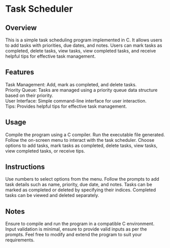 # Task Scheduler
## Overview
This is a simple task scheduling program implemented in C. It allows users to add tasks with priorities, due dates, and notes. Users can mark tasks as completed, delete tasks, view tasks, view completed tasks, and receive helpful tips for effective task management.

## Features<br>
Task Management: Add, mark as completed, and delete tasks.<br>
Priority Queue: Tasks are managed using a priority queue data structure based on their priority.<br>
User Interface: Simple command-line interface for user interaction.<br>
Tips: Provides helpful tips for effective task management.
## Usage
Compile the program using a C compiler.
Run the executable file generated.
Follow the on-screen menu to interact with the task scheduler.
Choose options to add tasks, mark tasks as completed, delete tasks, view tasks, view completed tasks, or receive tips.
## Instructions
Use numbers to select options from the menu.
Follow the prompts to add task details such as name, priority, due date, and notes.
Tasks can be marked as completed or deleted by specifying their indices.
Completed tasks can be viewed and deleted separately.
## Notes
Ensure to compile and run the program in a compatible C environment.
Input validation is minimal, ensure to provide valid inputs as per the prompts.
Feel free to modify and extend the program to suit your requirements.
